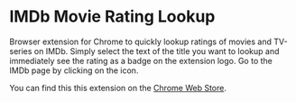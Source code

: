 # IMDb Movie Rating Lookup

Browser extension for Chrome to quickly lookup ratings of movies and TV-series on IMDb. Simply select the text of the title you want to lookup and immediately see the rating as a badge on the extension logo. Go to the IMDb page by clicking on the icon.

You can find this this extension on the [Chrome Web Store](https://chrome.google.com/webstore/detail/imdb-movie-rating-lookup/fohpjjaogmfpklhnopgmlodipjjjdgpg?hl=en).